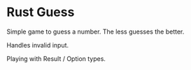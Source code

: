 # Rust Guess

Simple game to guess a number. The less guesses the better.

Handles invalid input.

Playing with Result / Option types.
